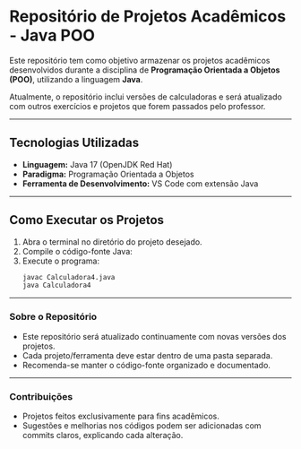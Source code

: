 # Repositório de Projetos Acadêmicos - Java POO

Este repositório tem como objetivo armazenar os projetos acadêmicos desenvolvidos durante a disciplina de **Programação Orientada a Objetos (POO)**, utilizando a linguagem **Java**.  

Atualmente, o repositório inclui versões de calculadoras e será atualizado com outros exercícios e projetos que forem passados pelo professor.

---

## Tecnologias Utilizadas

- **Linguagem:** Java 17 (OpenJDK Red Hat)
- **Paradigma:** Programação Orientada a Objetos
- **Ferramenta de Desenvolvimento:** VS Code com extensão Java

---

## Como Executar os Projetos

1. Abra o terminal no diretório do projeto desejado.
2. Compile o código-fonte Java:
3. Execute o programa:
   ```bash
   javac Calculadora4.java
   java Calculadora4

---

### Sobre o Repositório
- Este repositório será atualizado continuamente com novas versões dos projetos.
- Cada projeto/ferramenta deve estar dentro de uma pasta separada.
- Recomenda-se manter o código-fonte organizado e documentado.

---

### Contribuições
- Projetos feitos exclusivamente para fins acadêmicos.
- Sugestões e melhorias nos códigos podem ser adicionadas com commits claros, explicando cada alteração.

